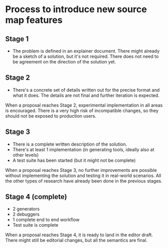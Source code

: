 # Process to introduce new source map features

## Stage 1

- The problem is defined in an explainer document. There might already be a sketch of a solution, but it's not required. There does not need to be agreement on the direction of the solution yet.

## Stage 2

- There's a concrete set of details written out for the precise format and what it does. The details are not final and further iteration is expected.

When a proposal reaches Stage 2, experimental implementation in all areas is encouraged. There is a very high risk of incompatible changes, so they should not be exposed to production users.

## Stage 3

- There is a complete written description of the solution.
- There's at least 1 implementation (in generating tools, ideally also at other levels)
- A test suite has been started (but it might not be complete)

When a proposal reaches Stage 3, no further improvements are possible without implementing the solution and testing it in real-world scenarios. All the other types of research have already been done in the previous stages.

## Stage 4 (complete)

- 2 generators
- 2 debuggers
- 1 complete end to end workflow
- Test suite is complete

When a proposal reaches Stage 4, it is ready to land in the editor draft. There might still be editorial changes, but all the semantics are final.
